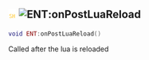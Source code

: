 ## ![shared](../../.gitbook/assets/shared.png) ![ENT](./readme/ent "mention"):onPostLuaReload

```lua
void ENT:onPostLuaReload()
```

Called after the lua is reloaded
